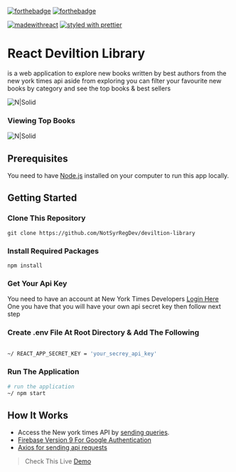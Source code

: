 [![forthebadge](https://forthebadge.com/images/badges/made-with-javascript.svg)](https://forthebadge.com) [![forthebadge](https://forthebadge.com/images/badges/uses-css.svg)](https://forthebadge.com) 

[![madewithreact](https://img.shields.io/badge/madewith-react-green.svg)](https://reactjs.org/) [![styled with prettier](https://img.shields.io/badge/styled_with-prettier-ff69b4.svg)](https://github.com/prettier/prettier)

# React Deviltion Library

is a web application to explore new books written by best authors from the new york times api
aside from exploring you can filter your favourite new books by category
and see the top books & best sellers 



![N|Solid](https://i.ibb.co/gJBZS98/2022-07-16-180058.png)


### Viewing Top Books

![N|Solid](https://i.ibb.co/C2LYpBs/2022-07-16-180222.png)


## Prerequisites

You need to have [Node.js](https://nodejs.org/) installed on your computer to run this app locally.

## Getting Started

### Clone This Repository

```
git clone https://github.com/NotSyrRegDev/deviltion-library
```

### Install Required Packages

```
npm install 
```

### Get Your Api Key

You need to have an account at New York Times Developers [Login Here](https://developer.nytimes.com/accounts/login)
One you have that you will have your own api secret key then follow next step

### Create .env File At Root Directory & Add The Following

```sh

~/ REACT_APP_SECRET_KEY = 'your_secrey_api_key'

```

### Run The Application

```sh
# run the application
~/ npm start

```

## How It Works 
- Access the New york times API by [sending queries](https://api.nytimes.com/svc/books/v3/lists/).
- [Firebase Version 9 For Google Authentication]([https://v5.reactrouter.com/web/guides/quick-start](https://firebase.google.com/))
- [Axios for sending api requests](https://www.npmjs.com/package/axios)




> Check This Live [Demo](https://deviltion-library.web.app/) 
